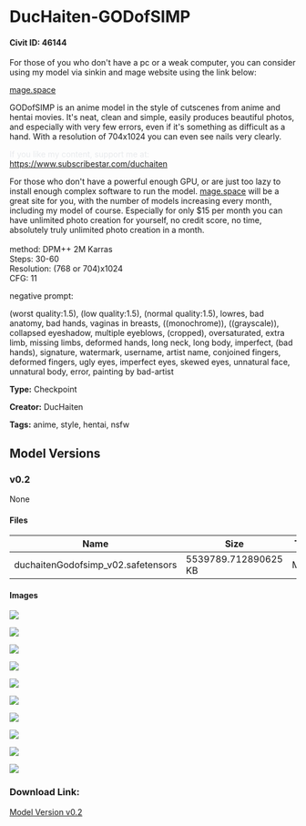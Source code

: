 # DucHaiten-GODofSIMP

#### Civit ID: 46144

<p>For those of you who don't have a pc or a weak computer, you can consider using my model via sinkin and mage website using the link below:</p><p><a target="_blank" rel="ugc" href="http://mage.space">mage.space</a></p><p></p><p>GODofSIMP is an anime model in the style of cutscenes from anime and hentai movies. It's neat, clean and simple, easily produces beautiful photos, and especially with very few errors, even if it's something as difficult as a hand. With a resolution of 704x1024 you can even see nails very clearly.</p><p></p><p><span style="color:rgb(232, 234, 237)">If you like my content, support me at:</span><br /><a target="_blank" rel="ugc" href="https://www.subscribestar.com/duchaiten">https://www.subscribestar.com/duchaiten</a></p><p></p><p>For those who don't have a powerful enough GPU, or are just too lazy to install enough complex software to run the model. <a target="_blank" rel="ugc" href="http://mage.space">mage.space</a> will be a great site for you, with the number of models increasing every month, including my model of course. Especially for only $15 per month you can have unlimited photo creation for yourself, no credit score, no time, absolutely truly unlimited photo creation in a month.<br /><br />method: DPM++ 2M Karras<br />Steps: 30-60<br />Resolution: (768 or 704)x1024<br />CFG: 11</p><p></p><p>negative prompt:</p><p>(worst quality:1.5), (low quality:1.5), (normal quality:1.5), lowres, bad anatomy, bad hands, vaginas in breasts, ((monochrome)), ((grayscale)), collapsed eyeshadow, multiple eyeblows, (cropped), oversaturated, extra limb, missing limbs, deformed hands, long neck, long body, imperfect, (bad hands), signature, watermark, username, artist name, conjoined fingers, deformed fingers, ugly eyes, imperfect eyes, skewed eyes, unnatural face, unnatural body, error, painting by bad-artist</p>

**Type:** Checkpoint

**Creator:** DucHaiten

**Tags:** anime, style, hentai, nsfw

## Model Versions

### v0.2

None

#### Files

| Name | Size | Type | Format | Download Url | AutoV1 | AutoV2 | SHA256 | CRC32 | BLAKE3 |
| --- | --- | --- | --- | --- | --- | --- | --- | --- | --- |
| duchaitenGodofsimp_v02.safetensors | 5539789.712890625 KB | Model | SafeTensor | https://civitai.com/api/download/models/50765 | 78A608AF | F928B27BE2 | F928B27BE29960B6E5B0D89B22816439CFDC7768E446A70802500CED62DB0745 | E71BCE41 | E3BBC587FDD4B32C053FDF397B7CEF7533AECBB983504FB1AEAF666F11F1C094 |

#### Images

<p><img src="https://image.civitai.com/xG1nkqKTMzGDvpLrqFT7WA/fa0d3cc3-98dc-44c1-f909-0aaa94821200/width=450/546294.jpeg" /></p>

<p><img src="https://image.civitai.com/xG1nkqKTMzGDvpLrqFT7WA/df7f2b0d-f4f5-401f-b794-56ab7cc27600/width=450/546284.jpeg" /></p>

<p><img src="https://image.civitai.com/xG1nkqKTMzGDvpLrqFT7WA/9e15976c-f83d-40ef-6ec7-1b41e4d77300/width=450/546300.jpeg" /></p>

<p><img src="https://image.civitai.com/xG1nkqKTMzGDvpLrqFT7WA/937561fe-b32b-4a1a-c0f4-9df95f91f900/width=450/546280.jpeg" /></p>

<p><img src="https://image.civitai.com/xG1nkqKTMzGDvpLrqFT7WA/a551539b-1faf-4e6f-1197-93bdec5ec100/width=450/546286.jpeg" /></p>

<p><img src="https://image.civitai.com/xG1nkqKTMzGDvpLrqFT7WA/2754cd24-1c4f-4194-d123-b32f41a5b700/width=450/546289.jpeg" /></p>

<p><img src="https://image.civitai.com/xG1nkqKTMzGDvpLrqFT7WA/ea4af4fe-fea9-4245-1486-10006bce1e00/width=450/546292.jpeg" /></p>

<p><img src="https://image.civitai.com/xG1nkqKTMzGDvpLrqFT7WA/baf706e3-6794-47fc-deef-7df0e9333000/width=450/546307.jpeg" /></p>

<p><img src="https://image.civitai.com/xG1nkqKTMzGDvpLrqFT7WA/dd2a8fed-c8c1-453c-1f8b-600bbe9d1d00/width=450/546309.jpeg" /></p>

<p><img src="https://image.civitai.com/xG1nkqKTMzGDvpLrqFT7WA/13c790ce-7f30-4332-6683-6d01732fa100/width=450/546341.jpeg" /></p>

### Download Link:

[Model Version v0.2](https://civitai.com/api/download/models/50765)


